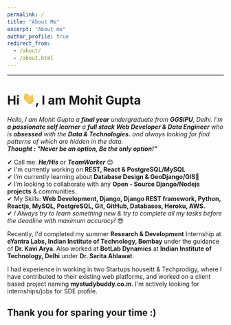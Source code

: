 ```yaml
---
permalink: /
title: "About Me"
excerpt: "About me"
author_profile: true
redirect_from: 
  - /about/
  - /about.html
---
```


<hr>
<h1>Hi <img src="https://raw.githubusercontent.com/ABSphreak/ABSphreak/master/gifs/Hi.gif" width="30px">, I am Mohit Gupta </h1>
<p><em>
Hello, I am Mohit Gupta a <b>final year</b> undergraduate from <b>GGSIPU</b>, Delhi</a>. I'm <b>a passionate self learner</b> a <b>full stack Web Developer & Data Engineer</b> who is <b>obsessed</b> with the <b>Data & Technologies.</b> and always looking for find patterns of which are hidden in the data. </em> 
<br><b><i align="center">Thought : "Never be an option, Be the only option!”</i></b>
</p>

✔ Call me: ***He/His*** or ***TeamWorker*** 😊 <br>
✔ I'm currently working on **REST, React & PostgreSQL/MySQL** <br>
✔ I’m currently learning about **Database Design & GeoDjango/GIS**🥰<br>
✔ I’m looking to collaborate with any **Open - Source Django/Nodejs projects** & communities.<br>
✔ My Skills: **Web Development, Django, Django REST framework, Python, Reactjs, MySQL, PostgreSQL, Git, GitHub, Databases, Heroku, AWS.**<br>
✔ *I Always try to learn something new & try to complete all my tasks before the deadline with maximum accuracy!* 😎<br>

Recently, I'd completed my summer **Research & Development** Internship at **eYantra Labs, Indian Institute of Technology, Bombay** under the guidance of **Dr. Kavi Arya**. 
Also worked at **BotLab Dynamics** at **Indian Institute of Technology, Delhi** under **Dr. Sarita Ahlawat**.

I had experience in working in two Startups houseitt & Techprodigy, where I have contributed to their existing web platforms, and worked on a client based project naming **mystudybuddy.co.in**. I'm actively looking for internships/jobs for SDE profile.

Thank you for sparing your time :)
-----
